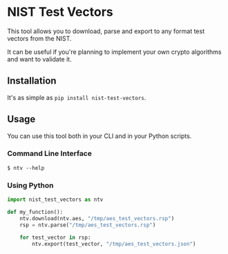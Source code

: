 # NIST Test Vectors

This tool allows you to download, parse and export to any format test vectors from the NIST.

It can be useful if you're planning to implement your own crypto algorithms and want to validate it.

## Installation

It's as simple as `pip install nist-test-vectors`.

## Usage

You can use this tool both in your CLI and in your Python scripts.

### Command Line Interface

```
$ ntv --help

```

### Using Python

```python
import nist_test_vectors as ntv

def my_function():
    ntv.download(ntv.aes, "/tmp/aes_test_vectors.rsp")
    rsp = ntv.parse("/tmp/aes_test_vectors.rsp")

    for test_vector in rsp:
        ntv.export(test_vector, "/tmp/aes_test_vectors.json")
```
